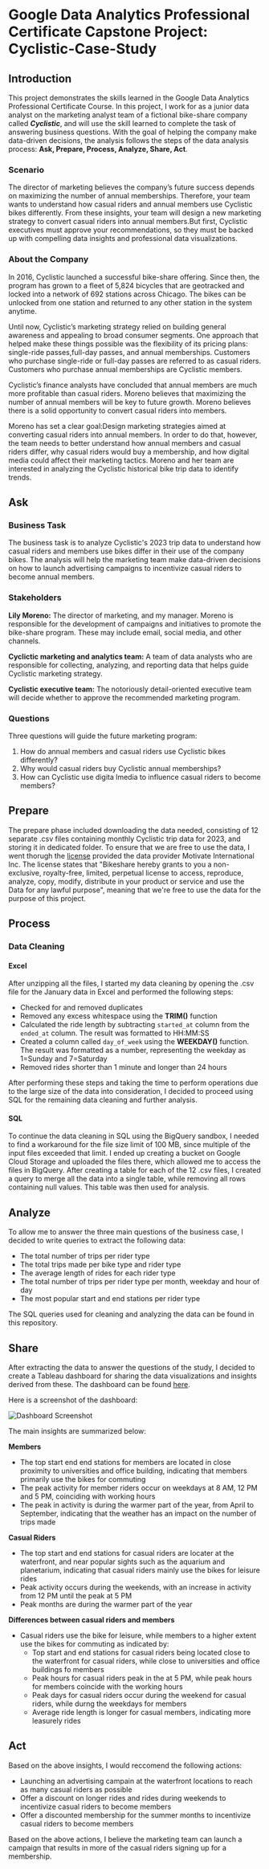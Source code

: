 # Google Data Analytics Professional Certificate Capstone Project: Cyclistic-Case-Study

## Introduction
This project demonstrates the skills learned in the Google Data Analytics Professional Certificate Course. In this project, I work for as a junior data analyst on the marketing analyst team of a fictional bike-share company called ***Cyclistic***, and will use the skill learned to complete the task of answering business questions. With the goal of helping the company make data-driven decisions, the analysis follows the steps of the data analysis process: **Ask, Prepare, Process, Analyze, Share, Act**.

### Scenario
The director of marketing believes the company’s future success depends on maximizing the number of annual memberships. Therefore, your team wants to understand how casual riders and annual members use Cyclistic bikes differently. From these insights, your team will design a new marketing strategy to convert casual riders into annual members.But first, Cyclistic executives must approve your recommendations, so they must be backed up with compelling data insights and professional data visualizations.

### About the Company
In 2016, Cyclistic launched a successful bike-share offering. Since then, the program has grown to a fleet of 5,824 bicycles that are geotracked and locked into a network of 692 stations across Chicago. The bikes can be unlocked from one station and returned to any other station in the system anytime.

Until now, Cyclistic’s marketing strategy relied on building general awareness and appealing to broad consumer segments. One approach that helped make these things possible was the flexibility of its pricing plans: single-ride passes,full-day passes, and annual memberships. Customers who purchase single-ride or full-day passes are referred to as casual riders. Customers who purchase annual memberships are Cyclistic members.

Cyclistic’s finance analysts have concluded that annual members are much more profitable than casual riders. Moreno believes that maximizing the number of annual members will be key to future growth. Moreno believes there is a solid opportunity to convert casual riders into members.

Moreno has set a clear goal:Design marketing strategies aimed at converting casual riders into annual members. In order to do that, however, the team needs to better understand how annual members and casual riders differ, why casual riders would buy a membership, and how digital media could affect their marketing tactics. Moreno and her team are interested in analyzing the Cyclistic historical bike trip data to identify trends.

## Ask

### Business Task

The business task is to analyze Cyclistic's 2023 trip data to understand how casual riders and members use bikes differ in their use of the company bikes. The analysis will help the marketing team make data-driven decisions on how to launch advertising campaigns to incentivize casual riders to become annual members.

### Stakeholders

**Lily Moreno:** The director of marketing, and my manager. Moreno is responsible for the development of campaigns and initiatives to promote the bike-share program. These may include email, social media, and other channels.

**Cyclictic marketing and analytics team:** A team of data analysts who are responsible for collecting, analyzing, and reporting data that helps guide Cyclistic marketing strategy.

**Cyclistic executive team:** The notoriously detail-oriented executive team will decide whether to approve the recommended marketing program.

### Questions

Three questions will guide the future marketing program:
1. How do annual members and casual riders use Cyclistic bikes differently?
2. Why would casual riders buy Cyclistic annual memberships?
3. How can Cyclistic use digita lmedia to influence casual riders to become members?

## Prepare

The prepare phase included downloading the data needed, consisting of 12 separate .csv files containing monthly Cyclistic trip data for 2023, and storing it in dedicated folder. To ensure that we are free to use the data, I went thorugh the [license](https://www.divvybikes.com/data-license-agreement) provided the data provider Motivate International Inc. The license states that "Bikeshare hereby grants to you a non-exclusive, royalty-free, limited, perpetual license to access, reproduce, analyze, copy, modify, distribute in your product or service and use the Data for any lawful purpose", meaning that we're free to use the data for the purpose of this project.  

## Process
### Data Cleaning
#### Excel

After unzipping all the files, I started my data cleaning by opening the .csv file for the January data in Excel and performed the following steps:

* Checked for and removed duplicates
* Removed any excess whitespace using the **TRIM()** function
* Calculated the ride length by subtracting `started_at` column from the `ended_at` column. The result was formatted to HH:MM:SS
* Created a column called `day_of_week` using the **WEEKDAY()** function. The result was formatted as a number, representing the weekday as 1=Sunday and 7=Saturday
* Removed rides shorter than 1 minute and longer than 24 hours

After performing these steps and taking the time to perform operations due to the large size of the data into consideration, I decided to proceed using SQL for the remaining data cleaning and further analysis.

#### SQL

To continue the data cleaning in SQL using the BigQuery sandbox, I needed to find a workaround for the file size limit of 100 MB, since multiple of the input files exceeded that limit. I ended up creating a bucket on Google Cloud Storage and uploaded the files there, which allowed me to access the files in BigQuery. After creating a table for each of the 12 .csv files, I created a query to merge all the data into a single table, while removing all rows containing null values. This table was then used for analysis.

## Analyze

To allow me to answer the three main questions of the business case, I decided to write queries to extract the following data:

* The total number of trips per rider type
* The total trips made per bike type and rider type
* The average length of rides for each rider type
* The total number of trips per rider type per month, weekday and hour of day
* The most popular start and end stations per rider type

The SQL queries used for cleaning and analyzing the data can be found in this repository.

## Share

After extracting the data to answer the questions of the study, I decided to create a Tableau dashboard for sharing the data visualizations and insights derived from these. The dashboard can be found [here](https://public.tableau.com/app/profile/carl.malina/viz/CyclisticCaseStudy_17054414171620/Dashboard1).

Here is a screenshot of the dashboard:

![Dashboard Screenshot](https://github.com/CarlMalina92/Cyclistic-Case-Study/blob/main/Dashboard-Screenshot.png)

The main insights are summarized below:

**Members**
* The top start end end stations for members are located in close proximity to universities and office building, indicating that members primarily use the bikes for commuting
* The peak activity for member riders occur on weekdays at 8 AM, 12 PM and 5 PM, coinciding with working hours
* The peak in activity is during the warmer part of the year, from April to September, indicating that the weather has an impact on the number of trips made

**Casual Riders**
* The top start and end stations for casual riders are locater at the waterfront, and near popular sights such as the aquarium and planetarium, indicating that casual riders mainly use the bikes for leisure rides
* Peak activity occurs during the weekends, with an increase in activity from 12 PM until the peak at 5 PM
* Peak months are during the warmer part of the year

**Differences between casual riders and members**
* Casual riders use the bike for leisure, while members to a higher extent use the bikes for commuting as indicated by:
  * Top start and end stations for casual riders being located close to the waterfront for casual riders, while close to universities and office buildings fo members
  * Peak hours for casual riders peak in the at 5 PM, while peak hours for members coincide with the working hours
  * Peak days for casual riders occur during the weekend for casual riders, while durng the weekdays for members
  * Average ride length is longer for casual members, indicating more leasurely rides

## Act

Based on the above insights, I would reccomend the following actions:

* Launching an advertising campain at the waterfront locations to reach as many casual riders as possible
* Offer a discount on longer rides and rides during weekends to incentivize casual riders to become members
* Offer a discounted membership for the summer months to incentivize casual riders to become members

Based on the above actions, I believe the marketing team can launch a campaign that results in more of the casual riders signing up for a membership. 
